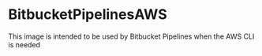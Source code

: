 # BitbucketPipelinesAWS

This image is intended to be used by Bitbucket Pipelines when the AWS CLI is needed
